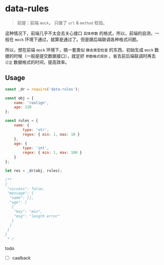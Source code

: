 # data-rules

> 前提：前端 `mock`， 只做了 `url` & `method` 校验。

这种情况下，前端几乎不太会去关心接口 `具体参数` 的格式，所以，前端的自测，一般在 `mock` 环境下通过，就算是通过了。但是跟后端联调各种格式问题。

所以，想在前端 `mock` 环境下，搞一套类似 `静态类型检查` 的东西，初始生成 `mock` 数据的时候（一般是提交数据接口），就定好 `参数格式规则` ，省去前后端联调时再去 `订正` 数据格式的时间，提高效率。

## Usage

```javascript
const _dr = require('data-rules');

const obj = {
    name: 'realign',
    age: 120
};

const rules = {
    name: {
        type: 'str',
        regex: { min: 1, max: 10 }
    },
    age: {
        type: 'int',
        regex: { min: 1, max: 100 }
    }
};

let res = _dr(obj, rules);

/**
{
 "success": false,
 "message": {
  "name": [],
  "age": [
   {
    "key": "min",
    "msg": "length error"
   }
  ]
 }
}
 * /
```

todo

* [ ] caalback
